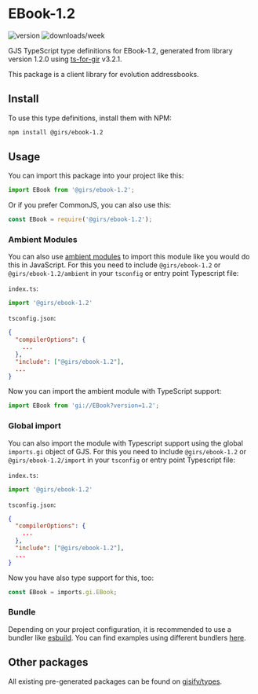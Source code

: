 
# EBook-1.2

![version](https://img.shields.io/npm/v/@girs/ebook-1.2)
![downloads/week](https://img.shields.io/npm/dw/@girs/ebook-1.2)


GJS TypeScript type definitions for EBook-1.2, generated from library version 1.2.0 using [ts-for-gir](https://github.com/gjsify/ts-for-gir) v3.2.1.

This package is a client library for evolution addressbooks.

## Install

To use this type definitions, install them with NPM:
```bash
npm install @girs/ebook-1.2
```

## Usage

You can import this package into your project like this:
```ts
import EBook from '@girs/ebook-1.2';
```

Or if you prefer CommonJS, you can also use this:
```ts
const EBook = require('@girs/ebook-1.2');
```

### Ambient Modules

You can also use [ambient modules](https://github.com/gjsify/ts-for-gir/tree/main/packages/cli#ambient-modules) to import this module like you would do this in JavaScript.
For this you need to include `@girs/ebook-1.2` or `@girs/ebook-1.2/ambient` in your `tsconfig` or entry point Typescript file:

`index.ts`:
```ts
import '@girs/ebook-1.2'
```

`tsconfig.json`:
```json
{
  "compilerOptions": {
    ...
  },
  "include": ["@girs/ebook-1.2"],
  ...
}
```

Now you can import the ambient module with TypeScript support: 

```ts
import EBook from 'gi://EBook?version=1.2';
```

### Global import

You can also import the module with Typescript support using the global `imports.gi` object of GJS.
For this you need to include `@girs/ebook-1.2` or `@girs/ebook-1.2/import` in your `tsconfig` or entry point Typescript file:

`index.ts`:
```ts
import '@girs/ebook-1.2'
```

`tsconfig.json`:
```json
{
  "compilerOptions": {
    ...
  },
  "include": ["@girs/ebook-1.2"],
  ...
}
```

Now you have also type support for this, too:

```ts
const EBook = imports.gi.EBook;
```

### Bundle

Depending on your project configuration, it is recommended to use a bundler like [esbuild](https://esbuild.github.io/). You can find examples using different bundlers [here](https://github.com/gjsify/ts-for-gir/tree/main/examples).

## Other packages

All existing pre-generated packages can be found on [gjsify/types](https://github.com/gjsify/types).

